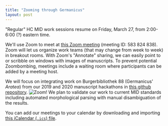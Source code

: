 ```yaml
---
title: "Zooming through Germanicus"
layout: post
---
```


"Regular" HC MID work sessions resume on Friday, March 27, from 2:00-6:00 (?) eastern time.

We'll use Zoom to meet at [this Zoom meeting](https://holycross.zoom.us/j/583824838) (meeting ID: 583 824 838).  Zoom will let us organize work teams (that may change from week to week) in breakout rooms. With Zoom's "Annotate" sharing, we can easily point to or scribble on windows with images of manuscripts.  To prevent potential Zoombombing, meetings include a waiting room where participants can be added by a meeting host.


We will focus on integrating work on Burgerbibliothek 88 (Germanicus' *Aratea*) from our 2019 and 2020 manuscript hackathons in [this github repository](https://github.com/hcmid/germanicus).  ![Zoom!](http://www.homermultitext.org/iipsrv?OBJ=IIP,1.0&FIF=/project/homer/pyramidal/deepzoom/ecod/bern88imgs/v1/bern88_001v.tif&RGN=0.5855,0.1069,0.3725,0.2979&wID=200&CVT=JPEG)
 We plan to validate our work to current MID standards including automated morphological parsing with manual disambiguation of the results.

You can add our meetings to your calendar by downloading and importing [this iCalendar (`.ics`) file](https://holycross.zoom.us/meeting/uJwuf-uspjgiharDd8E_0AW6Q5hzGOtyHg/ics?icsToken=98tyKuygrTMoHtyWuFz9RbMvW5n-bvHmi3lPuIdZxDraUwFkNDKjPvhlHaZmON-B).
